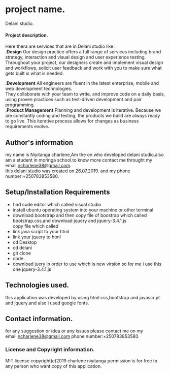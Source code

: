 # project name.
Delani studio.
#### Project description.
Here thera are services that are in Delani studio like:<br>
.<b>Design</b>
Our design practice offers a full range of services including brand strategy, interaction and visual design and user experience testing.
Throughout your project, our designers create and implement visual design and workflows, solicit user feedback and work with you to make sure what gets built is what is needed.<br>

.<b>Development</b>
All engineers are fluent in the latest enterprise, mobile and web development technologies.<br>
They collaborate with your team to write, and improve code on a daily basis, using proven practices such as test-driven development and pair programming.<br>
.<b>Product Management</b>
Planning and development is iterative. Because we are constantly coding and testing, the products we build are always ready to go live. 
This iterative process allows for changes as business requirements evolve.
## Author's information
my name is Niyitanga charlene,Am the on who developed delani studio.also am a student in moringa school.to know more contact me throught my email:ncharlene38@gmail.com.<br>this delani studio was created on 26.07.2019.
and  my phone number:+250783853580.
## Setup/Installation Requirements
* find code editor which called visual studio
* install ubuntu operating system into your machine or other terminal
* download bootstrap  and then copy file of boostrap which called bootstrap.css.and download jquery and jquery-3.4.1.js<br>copy file which called
* link java script to your html
* link your jquery to html
* cd Desktop
* cd delani
* git clone
* code .
* download juery in order to use which is new virsion so for me i use this one jquery-3.4.1.js

## Technologies used.
this application was developed by using html  css,bootstrap and javascript and jquery.and also i used google fonts.
## Contact information.
for any suggestion or idea or any issues please contact me on my email:ncharlene38@gmail.com
phone number:+250783853580.<br>
### License and Copyright information.
 MIT license
 copyright(c)2019 charlene niyitanga
 permission is for free to any person who want copy of this application.



